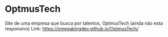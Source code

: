 # OptmusTech
Site de uma empresa que busca por talentos, OptmusTech (ainda não esta responsivo) 
Link: https://omegakingdev.github.io/OptmusTech/
